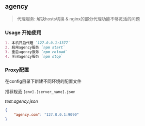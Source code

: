 ## agency

> 代理服务: 解决hosts切换 & nginx的部分代理功能不够灵活的问题

### Usage 开始使用

```md
1. 本机开启代理 `127.0.0.1:1377`
2. 启用agency服务 `npm start`
3. 重启agency服务 `npm reload`
4. 关闭agency服务 `npm stop`
```

### Proxy配置

在config目录下新建不同环境的配置文件

推荐规范 `[env].[server_name].json`

_test.agency.json_
```json
{
    "agency.com": "127.0.0.1:9090"
}
```
